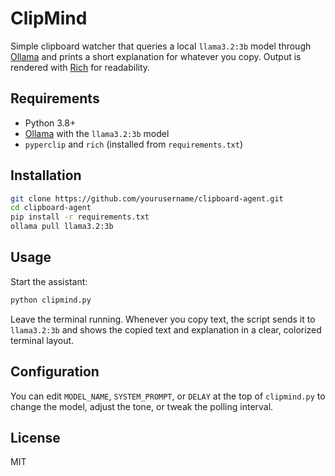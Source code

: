 # ClipMind

Simple clipboard watcher that queries a local `llama3.2:3b` model through [Ollama](https://ollama.ai) and prints a short explanation for whatever you copy. Output is rendered with [Rich](https://rich.readthedocs.io) for readability.

## Requirements

- Python 3.8+
- [Ollama](https://ollama.ai) with the `llama3.2:3b` model
- `pyperclip` and `rich` (installed from `requirements.txt`)

## Installation

```bash
git clone https://github.com/yourusername/clipboard-agent.git
cd clipboard-agent
pip install -r requirements.txt
ollama pull llama3.2:3b
```

## Usage

Start the assistant:

```bash
python clipmind.py
```

Leave the terminal running. Whenever you copy text, the script sends it to `llama3.2:3b` and shows the copied text and explanation in a clear, colorized terminal layout.

## Configuration

You can edit `MODEL_NAME`, `SYSTEM_PROMPT`, or `DELAY` at the top of `clipmind.py` to change the model, adjust the tone, or tweak the polling interval.

## License

MIT
